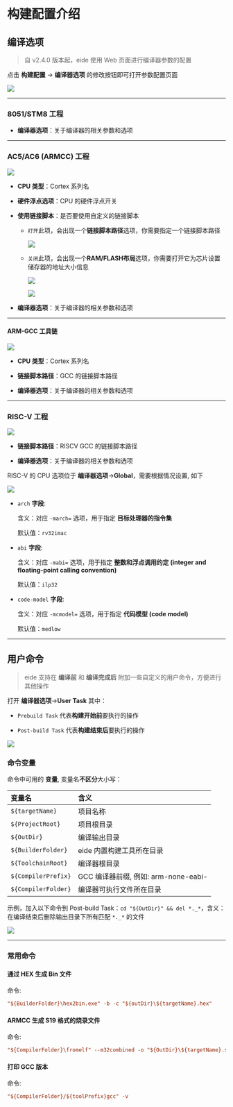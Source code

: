 # 构建配置介绍

## 编译选项

> 自 v2.4.0 版本起，eide 使用 Web 页面进行编译器参数的配置

点击 **构建配置** -> **编译器选项** 的修改按钮即可打开参数配置页面

![](./../img/prj_builder_options.png)

***

### 8051/STM8 工程

- **编译器选项**：关于编译器的相关参数和选项

***

### AC5/AC6 (ARMCC) 工程

![](../img/build_conf.png)

- **CPU 类型**：Cortex 系列名
  
- **硬件浮点选项**：CPU 的硬件浮点开关
  
- **使用链接脚本**：是否要使用自定义的链接脚本
  
  - `打开`此项，会出现一个**链接脚本路径**选项，你需要指定一个链接脚本路径
  
    ![](../img/build_use_custom_lds.png)

  - `关闭`此项，会出现一个**RAM/FLASH布局**选项，你需要打开它为芯片设置储存器的地址大小信息
  
    ![](../img/build_nouse_custom_lds.png)

    ![](../img/armcc_ram_rom_layout.png)

- **编译器选项**：关于编译器的相关参数和选项

***

#### ARM-GCC 工具链

![](../img/build_conf_gcc.png)

- **CPU 类型**：Cortex 系列名

- **链接脚本路径**：GCC 的链接脚本路径

- **编译器选项**：关于编译器的相关参数和选项

***

### RISC-V 工程

![](../img/build_conf_riscv.png)

- **链接脚本路径**：RISCV GCC 的链接脚本路径

- **编译器选项**：关于编译器的相关参数和选项

RISC-V 的 CPU 选项位于 **编译器选项**->**Global**，需要根据情况设置, 如下

![](../img/riscv_builder_options.png)

- `arch` **字段**: 
  
  含义：对应 `-march=` 选项，用于指定 **目标处理器的指令集**

  默认值：`rv32imac`

- `abi` **字段**:
  
  含义：对应 `-mabi=` 选项，用于指定 **整数和浮点调用约定 (integer and floating-point calling convention)**

  默认值：`ilp32`

- `code-model` **字段**:
  
  含义：对应 `-mcmodel=` 选项，用于指定 **代码模型 (code model)**

  默认值：`medlow`

***

## 用户命令

> eide 支持在 **编译前** 和 **编译完成后** 附加一些自定义的用户命令，方便进行其他操作

打开 **编译器选项**->**User Task** 其中：

  - `Prebuild Task` 代表**构建开始前**要执行的操作

  - `Post-build Task` 代表**构建结束后**要执行的操作

![](./../img/builder_user_task.png)

### 命令变量

命令中可用的 **变量**, 变量名**不区分**大小写：

|变量名|含义|
|:----|:----|
|`${targetName}`|项目名称| 
|`${ProjectRoot}`|项目根目录|
|`${OutDir}`|编译输出目录|
|`${BuilderFolder}`|eide 内置构建工具所在目录|
|`${ToolchainRoot}`|编译器根目录|
|`${CompilerPrefix}`|GCC 编译器前缀, 例如: arm-none-eabi-|
|`${CompilerFolder}`|编译器可执行文件所在目录|


示例，加入以下命令到 Post-build Task：`cd "${OutDir}" && del *._*`，含义：在编译结束后删除输出目录下所有匹配 `*._*` 的文件

![](./../img/add_builder_task.png)

***

### 常用命令

#### 通过 HEX 生成 Bin 文件

命令:

```ini
"${BuilderFolder}\hex2bin.exe" -b -c "${outDir}\${targetName}.hex"
```

#### ARMCC 生成 S19 格式的烧录文件

命令:

```ini
"${CompilerFolder}\fromelf" --m32combined -o "${OutDir}\${targetName}.s19" "${OutDir}\${targetName}.axf"
```

#### 打印 GCC 版本

命令:

```ini
"${CompilerFolder}/${toolPrefix}gcc" -v
```

